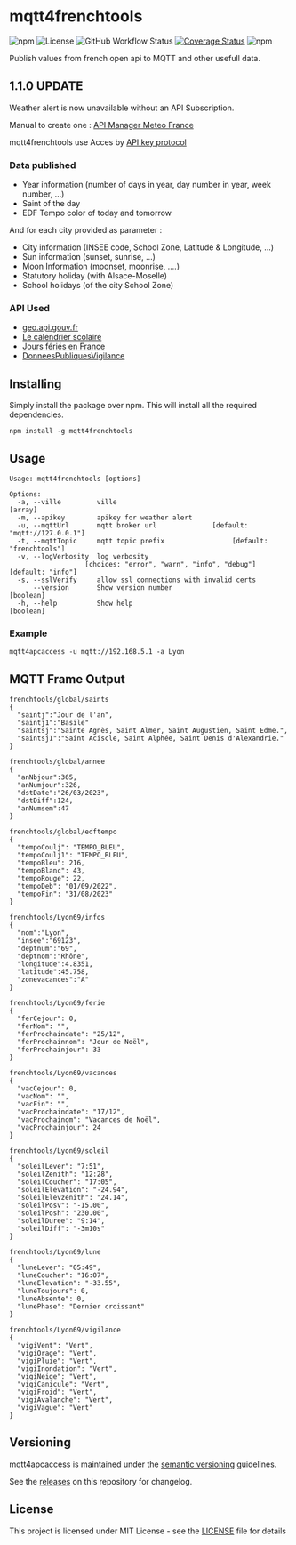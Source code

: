 # mqtt4frenchtools

![npm](https://img.shields.io/npm/v/mqtt4frenchtools)
![License](https://img.shields.io/github/license/WoCha-FR/mqtt4frenchtools)
![GitHub Workflow Status](https://img.shields.io/github/actions/workflow/status/WoCha-FR/mqtt4frenchtools/node-js.yml?branch=main)
[![Coverage Status](https://coveralls.io/repos/github/WoCha-FR/mqtt4frenchtools/badge.svg?branch=main)](https://coveralls.io/github/WoCha-FR/mqtt4frenchtools?branch=main)
![npm](https://img.shields.io/npm/dt/mqtt4frenchtools)

Publish values from french open api to MQTT and other usefull data.

## 1.1.0 UPDATE

Weather alert is now unavailable without an API Subscription.

Manual to create one : [API Manager Meteo France](https://portail-api.meteofrance.fr/authenticationendpoint/aide.do)

mqtt4frenchtools use Acces by [API key protocol](https://portail-api.meteofrance.fr/authenticationendpoint/aide.do#logic-schema)

### Data published

- Year information (number of days in year, day number in year, week number, ...)
- Saint of the day
- EDF Tempo color of today and tomorrow

And for each city provided as parameter :
- City information (INSEE code, School Zone, Latitude & Longitude, ...)
- Sun information (sunset, sunrise, ...)
- Moon Information (moonset, moonrise, ....)
- Statutory holiday (with Alsace-Moselle)
- School holidays (of the city School Zone)

### API Used

- [geo.api.gouv.fr](https://geo.api.gouv.fr/)
- [Le calendrier scolaire](https://data.education.gouv.fr/explore/dataset/fr-en-calendrier-scolaire/information/)
- [Jours fériés en France](https://calendrier.api.gouv.fr/jours-feries/)
- [DonneesPubliquesVigilance](https://portail-api.meteofrance.fr/devportal/apis/5e99a87c-d50d-465b-a33f-1f12cf675161/overview)

## Installing

Simply install the package over npm. This will install all the required dependencies.

```
npm install -g mqtt4frenchtools
```

## Usage

```
Usage: mqtt4frenchtools [options]

Options:
  -a, --ville         ville                                              [array]
  -m, --apikey        apikey for weather alert
  -u, --mqttUrl       mqtt broker url              [default: "mqtt://127.0.0.1"]
  -t, --mqttTopic     mqtt topic prefix                 [default: "frenchtools"]
  -v, --logVerbosity  log verbosity
                   [choices: "error", "warn", "info", "debug"] [default: "info"]
  -s, --sslVerify     allow ssl connections with invalid certs
      --version       Show version number                              [boolean]
  -h, --help          Show help                                        [boolean]
```

### Example

```
mqtt4apcaccess -u mqtt://192.168.5.1 -a Lyon
```

## MQTT Frame Output

```
frenchtools/global/saints
{
  "saintj":"Jour de l'an",
  "saintj1":"Basile"
  "saintsj":"Sainte Agnès, Saint Almer, Saint Augustien, Saint Edme.",
  "saintsj1":"Saint Aciscle, Saint Alphée, Saint Denis d'Alexandrie."
}
```

```
frenchtools/global/annee
{
  "anNbjour":365,
  "anNumjour":326,
  "dstDate":"26/03/2023",
  "dstDiff":124,
  "anNumsem":47
}
```

```
frenchtools/global/edftempo
{
  "tempoCoulj": "TEMPO_BLEU",
  "tempoCoulj1": "TEMPO_BLEU",
  "tempoBleu": 216,
  "tempoBlanc": 43,
  "tempoRouge": 22,
  "tempoDeb": "01/09/2022",
  "tempoFin": "31/08/2023"
}
```

```
frenchtools/Lyon69/infos
{
  "nom":"Lyon",
  "insee":"69123",
  "deptnum":"69",
  "deptnom":"Rhône",
  "longitude":4.8351,
  "latitude":45.758,
  "zonevacances":"A"
}
```

```
frenchtools/Lyon69/ferie
{
  "ferCejour": 0,
  "ferNom": "",
  "ferProchaindate": "25/12",
  "ferProchainnom": "Jour de Noël",
  "ferProchainjour": 33
}
```

```
frenchtools/Lyon69/vacances
{
  "vacCejour": 0,
  "vacNom": "",
  "vacFin": "",
  "vacProchaindate": "17/12",
  "vacProchainom": "Vacances de Noël",
  "vacProchainjour": 24
}
```

```
frenchtools/Lyon69/soleil
{
  "soleilLever": "7:51",
  "soleilZenith": "12:28",
  "soleilCoucher": "17:05",
  "soleilElevation": "-24.94",
  "soleilElevzenith": "24.14",
  "soleilPosv": "-15.00",
  "soleilPosh": "230.00",
  "soleilDuree": "9:14",
  "soleilDiff": "-3m10s"
}
```

```
frenchtools/Lyon69/lune
{
  "luneLever": "05:49",
  "luneCoucher": "16:07",
  "luneElevation": "-33.55",
  "luneToujours": 0,
  "luneAbsente": 0,
  "lunePhase": "Dernier croissant"
}
```

```
frenchtools/Lyon69/vigilance
{
  "vigiVent": "Vert",
  "vigiOrage": "Vert",
  "vigiPluie": "Vert",
  "vigiInondation": "Vert",
  "vigiNeige": "Vert",
  "vigiCanicule": "Vert",
  "vigiFroid": "Vert",
  "vigiAvalanche": "Vert",
  "vigiVague": "Vert"
}
```

## Versioning

mqtt4apcaccess is maintained under the [semantic versioning](https://semver.org/) guidelines.

See the [releases](https://github.com/WoCha-FR/mqtt4frenchtools/releases) on this repository for changelog.

## License

This project is licensed under MIT License - see the [LICENSE](LICENSE.md) file for details
